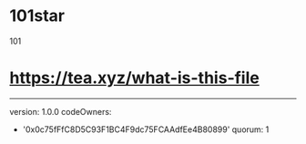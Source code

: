 # 101star
101
# https://tea.xyz/what-is-this-file
---
version: 1.0.0
codeOwners:
  - '0x0c75fFfC8D5C93F1BC4F9dc75FCAAdfEe4B80899'
quorum: 1
